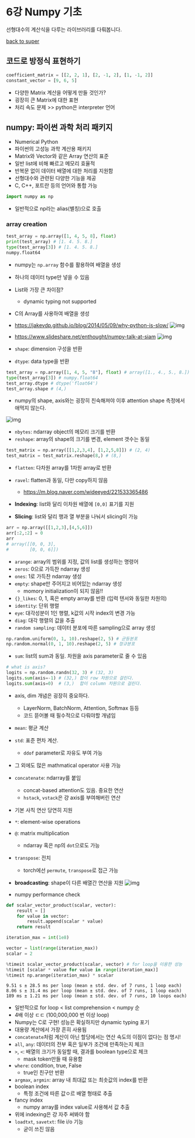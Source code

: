# 6강 Numpy 기초
선형대수의 계산식을 다루는 라이브러리를 다뤄봅니다.

[back to super](https://github.com/jinmang2/boostcamp_ai_tech_2/tree/main/u-stage/python_basic)

## 코드로 방정식 표현하기
```python
coefficient_matrix = [[2, 2, 1], [2, -1, 2], [1, -1, 2]]
constant_vector = [9, 6, 5]
```
- 다양한 Matrix 계산을 어떻게 만들 것인가?
- 굉장히 큰 Matrix에 대한 표현
- 처리 속도 문제 >> python은 interpreter 언어

## numpy: 파이썬 과학 처리 패키지
- Numerical Python
- 파이썬의 고성능 과학 계산용 패키지
- Matrix와 Vector와 같은 Array 연산의 표준
- 일반 list에 비해 빠르고 메모리 효율적
- 반복문 없이 데이터 배열에 대한 처리를 지원함
- 선형대수와 관련된 다양한 기능을 제공
- C, C++, 포트란 등의 언어와 통합 가능

```python
import numpy as np
```
- 일반적으로 np라는 alias(별칭)으로 호출

### array creation
```python
test_array = np.array([1, 4, 5, 8], float)
print(test_array) # [1. 4. 5. 8.]
type(test_array[3]) # [1. 4. 5. 8.]
numpy.float64
```
- numpy는 `np.array` 함수를 활용하여 배열을 생성
- 하나의 데이터 type만 넣을 수 있음
- List와 가장 큰 차이점?
    - dynamic typing not supported
- C의 Array를 사용하여 배열을 생성
- https://jakevdp.github.io/blog/2014/05/09/why-python-is-slow/
  ![img](../../../assets/img/u-stage/numpy_array_creation.PNG)

- https://www.slideshare.net/enthought/numpy-talk-at-siam
  ![img](../../../assets/img/u-stage/ndarray.PNG)

- `shape`: dimension 구성을 반환
- `dtype`: data type을 반환

```python
test_array = np.array([1, 4, 5, "8"], float) # array([1., 4., 5., 8.])
type(test_array[3]) # numpy.float64
test_array.dtype # dtype('float64')
test_array.shape # (4,)
```
- numpy의 shape, axis와는 굉장히 친숙해져야 이후 attention shape 측정에서 애먹지 않는다.

![img](../../../assets/img/u-stage/c_ndarray.PNG)

- `nbytes`: ndarray object의 메모리 크기를 반환
- `reshape`: array의 shape의 크기를 변경, element 갯수는 동일

```python
test_matrix = np.array([[1,2,3,4], [1,2,5,8]]) # (2, 4)
test_matrix = test_matrix.reshape(8,) # (8,)
```

- `flatten`: 다차원 array를 1차원 array로 반환
- `ravel`: flatten과 동일, 다만 copy하지 않음
    - https://m.blog.naver.com/wideeyed/221533365486

- **Indexing**: list와 달리 이차원 배열에 `[0,0]` 표기를 지원
- **Slicing**: list와 달리 행과 열 부분을 나눠서 slicing이 가능

```python
arr = np.array([[1,2,3],[4,5,6]])
arr[:2,:2] = 0
arr
# array([[0, 0, 3],
#        [0, 0, 6]])
```

- `arange`: array의 범위를 지정, 값의 list를 생성하는 명령어
- `zeros`: 0으로 가득찬 ndarray 생성
- `ones`: 1로 가득찬 ndarray 생성
- `empty`: shape만 주어지고 비어있는 ndarray 생성
    - momory initialization이 되지 않음!!
- `{}_likes`: 0, 1, 혹은 empty array를 반환 (입력 텐서와 동일한 차원의)
- `identity`: 단위 행렬
- `eye`: 대각성분이 1인 행렬, k값의 시작 index의 변경 가능
- `diag`: 대각 행렬의 값을 추출
- `random sampling`: 데이터 분포에 따른 sampling으로 array 생성
```python
np.random.uniform(0, 1, 10).reshape(2, 5) # 균등분포
np.random.normal(0, 1, 10).reshape(2, 5) # 정규분포
```
- `sum`: list의 sum과 동일. 차원을 axis parameter로 줄 수 있음
```python
# what is axis?
logits = np.random.randn(32, 3) # (32, 3)
logits.sum(axis=-1) # (32,) 합이 row 차원으로 걸린다.
logits.sum(axis=0)  # (3,)  합이 column 차원으로 걸린다.
```
- axis, dim 개념은 굉장히 중요하다.
    - LayerNorm, BatchNorm, Attention, Softmax 등등
    - 코드 뜯어볼 때 필수적으로 다뤄야할 개념임
- `mean`: 평균 계산
- `std`: 표준 편차 계산.
    - `ddof` parameter로 자유도 부여 가능
- 그 외에도 많은 mathmatical operator 사용 가능
- `concatenate`: ndarray를 붙임
    - concat-based attention도 있음. 중요한 연산
    - `hstack`, `vstack`은 걍 axis를 부여해버린 연산
- 기본 사칙 연산 당연히 지원
- `*`: element-wise operations
- `@`: matrix multiplication
    - ndarray 혹은 np의 `dot`으로도 가능
- `transpose`: 전치
    - torch에선 `permute`, `transpose`로 접근 가능
- **broadcasting**: shape이 다른 배열간 연산을 지원
![img](../../../assets/img/u-stage/broadcasting.PNG)

- numpy performance check
```python
def scalar_vector_product(scalar, vector):
    result = []
    for value in vector:
        result.append(scalar * value)
    return result

iteration_max = int(1e8)

vector = list(range(iteration_max))
scalar = 2

%timeit scalar_vector_product(scalar, vector) # for loop을 이용한 성능
%timeit [scalar * value for value in range(iteration_max)]
%timeit np.arange(iteration_max) * scalar
```
```
9.51 s ± 28.5 ms per loop (mean ± std. dev. of 7 runs, 1 loop each)
8.06 s ± 31.4 ms per loop (mean ± std. dev. of 7 runs, 1 loop each)
189 ms ± 1.21 ms per loop (mean ± std. dev. of 7 runs, 10 loops each)
```
- 일반적으로 for loop < list comprehension < numpy 순
- 4배 이상 ㄷㄷ (100,000,000 번 이상 loop)
- Numpy는 C로 구현! 성능은 확실하지만 dynamic typing 포기
- 대용량 계산에서 가장 흔히 사용됨
- `concatenate`처럼 계산이 아닌 할당에서는 연산 속도의 이점이 없다는 점 명시!
- `all`, `any`: 데이터의 전부 혹은 일부가 조건에 만족하는지 체크
- `>`, `<`: 배열의 크기가 동일할 때, 결과를 boolean type으로 체크
    - mask token만들 때 유용함
- `where`: condition, true, False
    - true인 친구만 반환
- `argmax`, `argmin`: array 내 최대값 또는 최솟값의 index를 반환
- boolean index
    - 특정 조건에 따른 값ㅇ르 배열 형태로 추출
- fancy index
    - numpy array를 index value로 사용해서 값 추출
- 위에 indexing은 걍 자주 써봐야 함
- `loadtxt`, `savetxt`: file i/o 기능
    -  굳이 쓰진 않음
